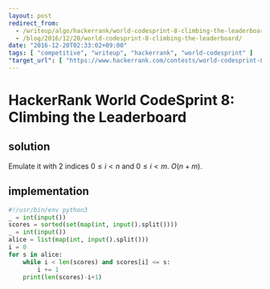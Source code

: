 ```yaml
---
layout: post
redirect_from:
  - /writeup/algo/hackerrank/world-codesprint-8-climbing-the-leaderboard/
  - /blog/2016/12/20/world-codesprint-8-climbing-the-leaderboard/
date: "2016-12-20T02:33:02+09:00"
tags: [ "competitive", "writeup", "hackerrank", "world-codesprint" ]
"target_url": [ "https://www.hackerrank.com/contests/world-codesprint-8/challenges/climbing-the-leaderboard" ]
---
```


# HackerRank World CodeSprint 8: Climbing the Leaderboard

## solution

Emulate it with $2$ indices $0 \le i \lt n$ and $0 \le i \lt m$. $O(n + m)$.

## implementation

``` python
#!/usr/bin/env python3
_ = int(input())
scores = sorted(set(map(int, input().split())))
_ = int(input())
alice = list(map(int, input().split()))
i = 0
for s in alice:
    while i < len(scores) and scores[i] <= s:
        i += 1
    print(len(scores)-i+1)
```
